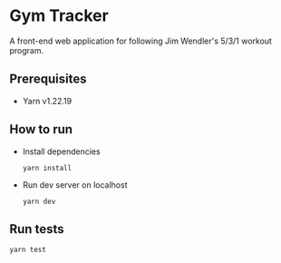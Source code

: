 # Gym Tracker
A front-end web application for following Jim Wendler's 5/3/1 workout program.

## Prerequisites
- Yarn v1.22.19

## How to run
- Install dependencies
  ```
  yarn install
  ```
- Run dev server on localhost
  ```
  yarn dev
  ```

## Run tests
```
yarn test
```
